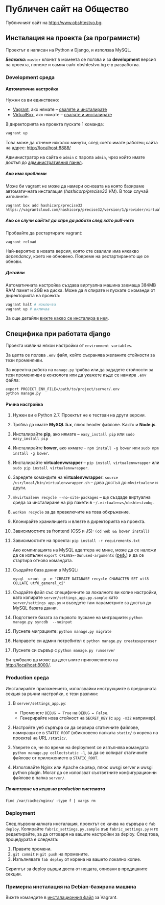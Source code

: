 # Публичен сайт на Общество

Публичният сайт на http://www.obshtestvo.bg.

## Инсталация на проекта (за програмисти)

Проектът е написан на Python и Django, и използва MySQL.

***Бележка:*** `master` клонът в момента се ползва и за **development** версия на проекта, понеже и самия сайт obshtestvo.bg е в разработка.

### Development среда
#### Автоматична настройка

Нужни са ви единствено:

 - [Vagrant](http://www.vagrantup.com/), ако нямате – [сваляте и инсталирате](
https://www.vagrantup.com/downloads.html)
 - [VirtualBox](https://www.virtualbox.org/), ако нямате – [сваляте и инсталирате](https://www.virtualbox.org/wiki/Downloads)

В директорията на проекта пускате 1 команда:

```sh
vagrant up
```

Това може да отнеме няколко минути, след което имате работещ сайта на адрес:  [http://localhost:8888/](http://localhost:8888/)

Администратор на сайта е `admin` с парола `admin`, чрез който имате достъп до [административния панел](http://localhost:8888/admin/).

##### Ако има проблеми

Може би vagrant не може да намери основата на която базираме автоматичната инсталация (*hashicorp/precise32 VM*). В този случай изпълнете:

```
vagrant box add hashicorp/precise32 https://vagrantcloud.com/hashicorp/precise32/version/1/provider/virtualbox.box
```

##### Ако се случи сайтът да спре да работи след като pull-нете

Пробвайте да рестартирате vagrant:

```
vagrant reload
```

Най-вероятно в новата версия, която сте свалили има някакво *dependancy*, което не обновено. Повреме на рестартирането ще се обнови.



##### Детайли
Автоматичната настройка създава виртуална машина заемаща 384MB RAM памет и 2GB на диска.
Може да я спирате и пускате с команди от директорията на проекта:

```sh
vagrant halt # изключва
vagrant up # включва
```

За още детайли [вижте какво се инсталира в нея](server/bootstrap_vagrant.sh).

## Специфика при работата django

Проекта извлича някои настройки от `environment variables`.

За целта се ползва `.env` файл, който съхранява желаните стойности за тези променливи.

За коректна работа на `manage.py` трябва или да зададете стойности за тези
променливи в конзолота или да укажете къде се намира `.env` файла:
```
export PROJECT_ENV_FILE=/path/to/project/server/.env
python manage.py
```

#### Ръчна настройка


1. Нужен ви е Python 2.7. Проектът не е тестван на други версии.
1. Трябва да имате **MySQL 5.x**, плюс header файлове. Както и **Node.js**.
1. Инсталирайте **pip**, ако нямате – `easy_install pip` или `sudo easy_install pip`
1. Инсталирайте **bower**, ако нямате – `npm install -g bower` или `sudo npm install -g bower`.
1. Инсталирайте **virtualenvwrapper** – `pip install virtualenvwrapper` или `sudo pip install virtualenvwrapper`.
1. Заредете командите на **virtualenvwrapper**: `source /usr/local/bin/virtualenvwrapper.sh` – дава достъп до `mkvirtualenv` и други.
1. `mkvirtualenv recycle --no-site-packages` – ще създаде виртуална среда за инсталиране на pip пакети в `~/.virtualenvs/obshtestvobg`.
1. `workon recycle` за да превключите на това обкръжение.
1. Клонирайте хранилището и влезте в директорията на проекта.
1. Зависимостите за frontend (CSS и JS): `(cd web && bower install)`
1. Зависимостите на проекта: `pip install -r requirements.txt`

    Ако компилацията на MySQL адаптера не мине, може да се наложи да се изпълни `export CFLAGS=-Qunused-arguments` ([реф.](http://stackoverflow.com/questions/22313407/clang-error-unknown-argument-mno-fused-madd-python-package-installation-fa)) и да се стартира отново командата.
1. Създайте база данни в MySQL:

    ```
    mysql -uroot -p -e "CREATE DATABASE recycle CHARACTER SET utf8 COLLATE utf8_general_ci"
    ```
1. Създайте файл със специфичните за локалното ви копие настройки, като копирате `server/settings_app.py.sample` като `server/settings_app.py` и въведете там параметрите за достъп до MySQL базата данни.
1. Подгответе базата за първото пускане на миграциите: `python manage.py syncdb  --noinput`
1. Пуснете миграциите: `python manage.py migrate`
1. Направете си админ потребител с `python manage.py createsuperuser`
1. Пуснете си сървър с `python manage.py runserver`

Би трябвало да може да достъпите приложението на [http://localhost:8000/](http://localhost:8000/).

### Production среда

Инсталирайте приложението, използвайки инструкциите в предишната секция за ръчни настройки, с тези разлики:

1. В `server/settings_app.py`:

	- Променете `DEBUG = True` на `DEBUG = False`.
	- Генерирайте нова стойност на `SECRET_KEY` (с `apg -m32` например).

2. Настройте уеб сървъра си да сервира статичните файлове, намиращи се в `STATIC_ROOT` (обикновено папката `static/` в корена на проекта) на URL `/static/`.
3. Уверете се, че по време на deployment се изпълнява командата `python manage.py collectstatic -l`, за да се копират статичните файлове от приложението в `STATIC_ROOT`.
4. Използвайте Nginx или Apache сървър, плюс uwsgi server и uwsgi python plugin. Могат да се използват съответните конфигурационни файлове в папка `server/`.

##### Почистване на кеша на production системата

```
find /var/cache/nginx/ -type f | xargs rm
```

### Deployment

След първоначалната инсталация, проектът се качва на сървъра с `fab deploy`. Копирайте `fabric_settings.py.sample` във `fabric_settings.py` и го редактирайте, за да отговаря на вашите настройки за deploy. След това, процедурата е следната:

1. Правите промени.
2. `git commit` и `git push` на промените.
3. Изпълнявате `fab deploy` от корена на вашето локално копие.

Скриптът за deploy върши доста от нещата, описани в предишните секции.

### Примерна инсталация на Debian-базирана машина

Вижте командите в [инсталационния файл](bootstrap.sh) за Vagrant.
